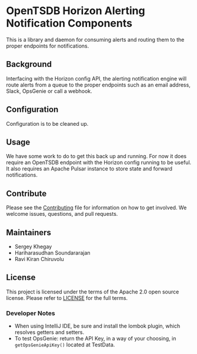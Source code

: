 OpenTSDB Horizon Alerting Notification Components
=================================================

This is a library and daemon for consuming alerts and routing them to the proper
endpoints for notifications.

Background
----------

Interfacing with the Horizon config API, the alerting notification engine will
route alerts from a queue to the proper endpoints such as an email address,
Slack, OpsGenie or call a webhook.

Configuration
-------------

Configuration is to be cleaned up.

Usage
-----

We have some work to do to get this back up and running. For now it does require
an OpenTSDB endpoint with the Horizon config running to be useful. It also
requires an Apache Pulsar instance to store state and forward notifications.

Contribute
----------

Please see the [Contributing](contributing.md) file for information on how to
get involved. We welcome issues, questions, and pull requests.

Maintainers
-----------

* Sergey Khegay
* Hariharasudhan Soundararajan
* Ravi Kiran Chiruvolu

License
-------

This project is licensed under the terms of the Apache 2.0 open source license.
Please refer to [LICENSE](LICENSE.md) for the full terms.

### Developer Notes
* When using IntelliJ IDE, be sure and install the lombok plugin, which resolves getters and setters.
* To test OpsGenie: return the API Key, in a way of your choosing, in `getOpsGenieApiKey()` located at TestData.